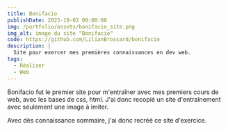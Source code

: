 ```yaml
---
title: Bonifacio
publishDate: 2023-10-02 00:00:00
img: /portfolio/assets/bonifacio_site.png
img_alt: image du site "Bonifacio"
code: https://github.com/LilianBrossard/bonifacio
description: |
  Site pour exercer mes premières connaissances en dev web.
tags:
  - Réaliser
  - Web
---
```


Bonifacio fut le premier site pour m'entraîner avec mes premiers cours de web, avec les bases de css, html. J'ai donc recopié un site d'entraînement avec seulement une image à imiter.

Avec dès connaissance sommaire, j'ai donc recréé ce site d'exercice.
